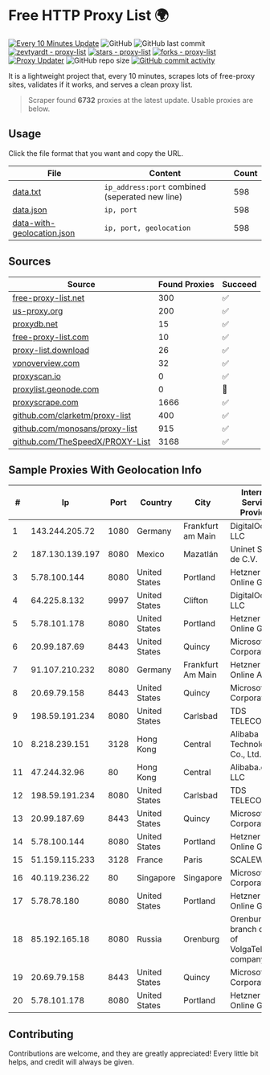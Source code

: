 
# Free HTTP Proxy List 🌍

[![Every 10 Minutes Update](https://github.com/mertguvencli/http-proxy-list/actions/workflows/main.yml/badge.svg?branch=main)](https://github.com/mertguvencli/http-proxy-list/actions/workflows/main.yml)
![GitHub](https://img.shields.io/github/license/mertguvencli/http-proxy-list)
![GitHub last commit](https://img.shields.io/github/last-commit/mertguvencli/http-proxy-list)
[![zevtyardt - proxy-list](https://img.shields.io/static/v1?label=zevtyardt&message=proxy-list&color=blue&logo=github)](https://github.com/zevtyardt/proxy-list "Go to GitHub repo")
[![stars - proxy-list](https://img.shields.io/github/stars/zevtyardt/proxy-list?style=social)](https://github.com/zevtyardt/proxy-list)
[![forks - proxy-list](https://img.shields.io/github/forks/zevtyardt/proxy-list?style=social)](https://github.com/zevtyardt/proxy-list)
[![Proxy Updater](https://github.com/zevtyardt/proxy-list/workflows/Proxy%20Updater/badge.svg)](https://github.com/zevtyardt/proxy-list/actions?query=workflow:"Proxy+Updater")
![GitHub repo size](https://img.shields.io/github/repo-size/zevtyardt/proxy-list)
[![GitHub commit activity](https://img.shields.io/github/commit-activity/m/zevtyardt/proxy-list?logo=commits)](https://github.com/zevtyardt/proxy-list/commits/main)

It is a lightweight project that, every 10 minutes, scrapes lots of free-proxy sites, validates if it works, and serves a clean proxy list.

> Scraper found **6732** proxies at the latest update. Usable proxies are below.

## Usage

Click the file format that you want and copy the URL.

|File|Content|Count|
|----|-------|-----|
|[data.txt](https://raw.githubusercontent.com/mertguvencli/http-proxy-list/main/proxy-list/data.txt)|`ip_address:port` combined (seperated new line)|598|
|[data.json](https://raw.githubusercontent.com/mertguvencli/http-proxy-list/main/proxy-list/data.json)|`ip, port`|598|
|[data-with-geolocation.json](https://raw.githubusercontent.com/mertguvencli/http-proxy-list/main/proxy-list/data-with-geolocation.json)|`ip, port, geolocation`|598|

## Sources

|Source|Found Proxies|Succeed|
|------|-------------|-------|
|[free-proxy-list.net](https://free-proxy-list.net)|300|✅|
|[us-proxy.org](https://www.us-proxy.org)|200|✅|
|[proxydb.net](http://proxydb.net)|15|✅|
|[free-proxy-list.com](https://free-proxy-list.com/?page=&port=&type%5B%5D=http&type%5B%5D=https&up_time=0&search=Search)|10|✅|
|[proxy-list.download](https://www.proxy-list.download/HTTP)|26|✅|
|[vpnoverview.com](https://vpnoverview.com/privacy/anonymous-browsing/free-proxy-servers)|32|✅|
|[proxyscan.io](https://www.proxyscan.io)|0|✅|
|[proxylist.geonode.com](https://proxylist.geonode.com/api/proxy-list?limit=300&page=1&sort_by=lastChecked&sort_type=desc&protocols=http,https)|0|🚫|
|[proxyscrape.com](https://api.proxyscrape.com/v2/?request=displayproxies&protocol=http&timeout=10000&country=all&ssl=all&anonymity=all)|1666|✅|
|[github.com/clarketm/proxy-list](https://raw.githubusercontent.com/clarketm/proxy-list/master/proxy-list-raw.txt)|400|✅|
|[github.com/monosans/proxy-list](https://raw.githubusercontent.com/monosans/proxy-list/main/proxies/http.txt)|915|✅|
|[github.com/TheSpeedX/PROXY-List](https://raw.githubusercontent.com/TheSpeedX/PROXY-List/master/http.txt)|3168|✅|


## Sample Proxies With Geolocation Info

|#|Ip|Port|Country|City|Internet Service Provider|
|-|--|----|-------|----|-------------------------|
|1|143.244.205.72|1080|Germany|Frankfurt am Main|DigitalOcean, LLC|
|2|187.130.139.197|8080|Mexico|Mazatlán|Uninet S.A. de C.V.|
|3|5.78.100.144|8080|United States|Portland|Hetzner Online GmbH|
|4|64.225.8.132|9997|United States|Clifton|DigitalOcean, LLC|
|5|5.78.101.178|8080|United States|Portland|Hetzner Online GmbH|
|6|20.99.187.69|8443|United States|Quincy|Microsoft Corporation|
|7|91.107.210.232|8080|Germany|Frankfurt Am Main|Hetzner Online AG|
|8|20.69.79.158|8443|United States|Quincy|Microsoft Corporation|
|9|198.59.191.234|8080|United States|Carlsbad|TDS TELECOM|
|10|8.218.239.151|3128|Hong Kong|Central|Alibaba (US) Technology Co., Ltd.|
|11|47.244.32.96|80|Hong Kong|Central|Alibaba.com LLC|
|12|198.59.191.234|8080|United States|Carlsbad|TDS TELECOM|
|13|20.99.187.69|8443|United States|Quincy|Microsoft Corporation|
|14|5.78.100.144|8080|United States|Portland|Hetzner Online GmbH|
|15|51.159.115.233|3128|France|Paris|SCALEWAY|
|16|40.119.236.22|80|Singapore|Singapore|Microsoft Corporation|
|17|5.78.78.180|8080|United States|Portland|Hetzner Online GmbH|
|18|85.192.165.18|8080|Russia|Orenburg|Orenburg branch office of VolgaTelecom company|
|19|20.69.79.158|8443|United States|Quincy|Microsoft Corporation|
|20|5.78.101.178|8080|United States|Portland|Hetzner Online GmbH|



## Contributing

Contributions are welcome, and they are greatly appreciated! Every
little bit helps, and credit will always be given.

